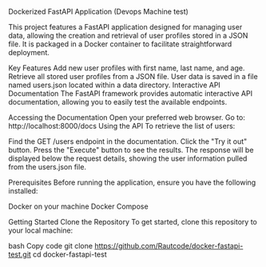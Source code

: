 Dockerized FastAPI Application (Devops Machine test)

This project features a FastAPI application designed for managing user data, allowing the creation and retrieval of user profiles stored in a JSON file. It is packaged in a Docker container to facilitate straightforward deployment.

Key Features
Add new user profiles with first name, last name, and age.
Retrieve all stored user profiles from a JSON file.
User data is saved in a file named users.json located within a data directory.
Interactive API Documentation
The FastAPI framework provides automatic interactive API documentation, allowing you to easily test the available endpoints.

Accessing the Documentation
Open your preferred web browser.
Go to: http://localhost:8000/docs
Using the API
To retrieve the list of users:

Find the GET /users endpoint in the documentation.
Click the "Try it out" button.
Press the "Execute" button to see the results.
The response will be displayed below the request details, showing the user information pulled from the users.json file.

Prerequisites
Before running the application, ensure you have the following installed:

Docker on your machine
Docker Compose 

Getting Started
Clone the Repository
To get started, clone this repository to your local machine:

bash
Copy code
git clone https://github.com/Rautcode/docker-fastapi-test.git
cd docker-fastapi-test
